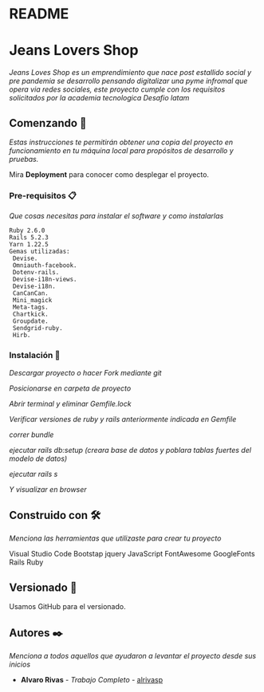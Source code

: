 # README
# Jeans Lovers Shop

_Jeans Loves Shop es un emprendimiento que nace post estallido social y pre pandemia se desarrollo pensando digitalizar una pyme infromal que opera via redes sociales, este proyecto cumple con los requisitos solicitados por la academia tecnologica Desafio latam_

## Comenzando 🚀

_Estas instrucciones te permitirán obtener una copia del proyecto en funcionamiento en tu máquina local para propósitos de desarrollo y pruebas._

Mira **Deployment** para conocer como desplegar el proyecto.


### Pre-requisitos 📋

_Que cosas necesitas para instalar el software y como instalarlas_

```
Ruby 2.6.0
Rails 5.2.3
Yarn 1.22.5
Gemas utilizadas:
 Devise.
 Omniauth-facebook.
 Dotenv-rails.
 Devise-i18n-views.
 Devise-i18n.
 CanCanCan.
 Mini_magick
 Meta-tags.
 Chartkick.
 Groupdate.
 Sendgrid-ruby.
 Hirb.

```

### Instalación 🔧

_Descargar proyecto o hacer Fork mediante git_

_Posicionarse en carpeta de proyecto_

_Abrir terminal y eliminar Gemfile.lock_

_Verificar versiones de ruby y rails anteriormente indicada en Gemfile_

_correr bundle_

_ejecutar rails db:setup (creara base de datos y poblara tablas fuertes del modelo de datos)_

_ejecutar rails s_

_Y visualizar en browser_


## Construido con 🛠️

_Menciona las herramientas que utilizaste para crear tu proyecto_

Visual Studio Code
Bootstap
jquery
JavaScript
FontAwesome
GoogleFonts
Rails
Ruby

## Versionado 📌

Usamos GitHub para el versionado.

## Autores ✒️

_Menciona a todos aquellos que ayudaron a levantar el proyecto desde sus inicios_

* **Alvaro Rivas** - *Trabajo Completo* - [alrivasp](https://github.com/alrivasp)

